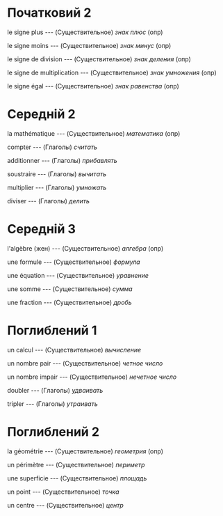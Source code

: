 # Початковий 2

le signe plus --- (Существительное)
*знак плюс* (опр)



le signe moins --- (Существительное)
*знак минус* (опр)



le signe de division --- (Существительное)
*знак деления* (опр)



le signe de multiplication --- (Существительное)
*знак умножения* (опр)



le signe égal --- (Существительное)
*знак равенства* (опр)



# Середній 2

la mathématique --- (Существительное)
*математика* (опр)



compter --- (Глаголы)
*считать*



additionner --- (Глаголы)
*прибавлять*



soustraire --- (Глаголы)
*вычитать*



multiplier --- (Глаголы)
*умножать*



diviser --- (Глаголы)
*делить*



# Середній 3

l'algèbre (жен) --- (Существительное)
*алгебра* (опр)



une formule --- (Существительное)
*формула*



une équation --- (Существительное)
*уравнение*



une somme --- (Существительное)
*сумма*



une fraction --- (Существительное)
*дробь*



# Поглиблений 1

un calcul --- (Существительное)
*вычисление*



un nombre pair --- (Существительное)
*четное число*



un nombre impair --- (Существительное)
*нечетное число*



doubler --- (Глаголы)
*удваивать*



tripler --- (Глаголы)
*утраивать*



# Поглиблений 2

la géométrie --- (Существительное)
*геометрия* (опр)



un périmètre --- (Существительное)
*периметр*



une superficie --- (Существительное)
*площадь*



un point --- (Существительное)
*точка*



un centre --- (Существительное)
*центр*